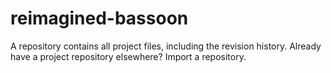 # reimagined-bassoon
A repository contains all project files, including the revision history. Already have a project repository elsewhere? Import a repository.
